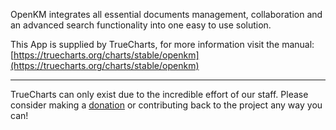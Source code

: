 OpenKM integrates all essential documents management, collaboration and an advanced search functionality into one easy to use solution.

This App is supplied by TrueCharts, for more information visit the manual: [https://truecharts.org/charts/stable/openkm](https://truecharts.org/charts/stable/openkm)

---

TrueCharts can only exist due to the incredible effort of our staff.
Please consider making a [donation](https://truecharts.org/about/sponsor) or contributing back to the project any way you can!
